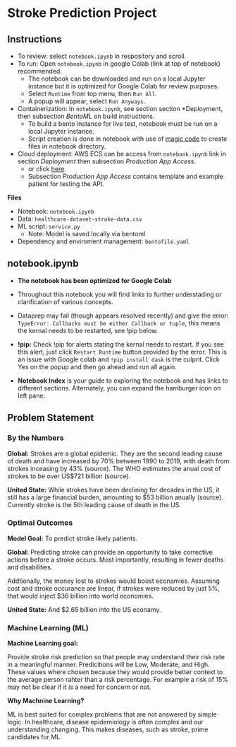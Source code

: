 # Stroke Prediction Project

## Instructions
* To review: select `notebook.ipynb` in respository and scroll.
* To run: Open `notebook.ipynb` in google Colab (link at top of notebook) recommended.
  * The notebook can be downloaded and run on a local Jupyter instance but it is optimized for Google Colab for review purposes.  
  * Select `Runtime` from top menu, then `Run All`.
  * A popup will appear, select `Run Anyways`. 
* Containerization: In `notebook.ipynb`, see section section *Deployment, then subsection *BentoML* on build instructions.
  * To build a bento instance for live test, notebook must be run on a local Jupyter instance.
  * Script creation is done in notebook with use of [magic code](https://ipython.readthedocs.io/en/stable/interactive/magics.html) to create files in notebook directory.
* Cloud deployment: AWS ECS can be access from `notebook.ipynb` link in section *Deployment* then subsection *Production App Access*.
  * or click [here](http://34.207.77.6:3000/#/Service%20APIs/stroke_prediction__classify).
  * Subsection *Production App Access* contains template and example patient for testing the API.

**Files**
* Notebook: `notebook.ipynb`
* Data: `healthcare-dataset-stroke-data.csv`
* ML script: `service.py`
  * Note: Model is saved locally via bentoml 
* Dependency and enviroment management: `bentofile.yaml`

## notebook.ipynb

* **The notebook has been optimized for Google Colab**

* Throughout this notebook you will find links to further understading or clarification of various concepts. 

* Dataprep may fail (though appears resolved recently) and give the error: `TypeError: Callbacks must be either Callback or tuple`, this means the kernal needs to be restarted, see !pip below.

* **!pip:** Check !pip for alerts stating the kernal needs to restart. If you see this alert, just click `Restart Runtime` button provided by the error. This is an issue with Google colab and `!pip install dask` is the culprit. Click Yes on the popup and then go ahead and run all again.

* **Notebook Index** is your guide to exploring the notebook and has links to different sections. Alternately, you can expand the hamburger icon on left pane.

## Problem Statement

### By the Numbers

**Global:** Strokes are a global epidemic. They are the second leading cause of death and have increased by 70% between 1990 to 2019, with death from strokes  inceasing by 43% (source). The WHO estimates the anual cost of strokes to be over US$721 billion (source).

**United State:** While strokes have been declining for decades in the US, it still has a large financial burden, amounting to $53 billion anually (source). Currently stroke is the 5th leading cause of death in the US.

### Optimal Outcomes

**Model Goal:** To predict stroke likely patients.

**Global:** Predicting stroke can provide an opportunity to take corrective actions before a stroke occurs. Most importantly, resulting in fewer deaths and disabilities.

Addtionally, the money lost to strokes would boost econamies. Assuming cost and stroke occurance are linear, if strokes were reduced by just 5%, that would inject $36 billion into world economies.

**United State:** And $2.65 billion into the US econamy.

### Machine Learning (ML)
**Machine Learning goal:**

Provide stroke risk prediction so that people may understand their risk rate in a meaningful manner. Predicitions will be Low, Moderate, and High. These values where chosen because they would provide better context to the average person rahter than a risk percentage. For example a risk of 15% may not be clear if it is a need for concern or not. 

**Why Machnine Learning?**

ML is best suited for complex problems that are not answered by simple logic. In healthcare, disease epidemiology is often complex and our understanding changing. This makes diseases, such as stroke, prime candidates for ML.
